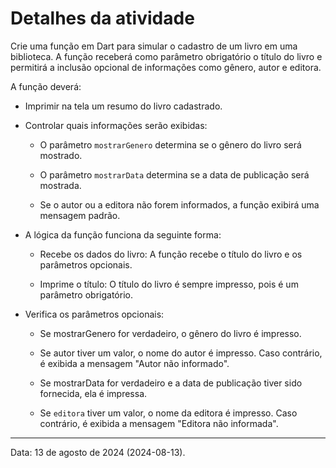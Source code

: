# Detalhes da atividade

Crie uma função em Dart para simular o cadastro de um livro em uma biblioteca. A função receberá como parâmetro obrigatório o título do livro e permitirá a inclusão opcional de informações como gênero, autor e editora.

A função deverá:

- Imprimir na tela um resumo do livro cadastrado.

- Controlar quais informações serão exibidas:

  - O parâmetro `mostrarGenero` determina se o gênero do livro será mostrado.

  - O parâmetro `mostrarData` determina se a data de publicação será mostrada.

  - Se o autor ou a editora não forem informados, a função exibirá uma mensagem padrão.

- A lógica da função funciona da seguinte forma:

  - Recebe os dados do livro: A função recebe o título do livro e os parâmetros opcionais.

  - Imprime o título: O título do livro é sempre impresso, pois é um parâmetro obrigatório.

- Verifica os parâmetros opcionais:

  - Se mostrarGenero for verdadeiro, o gênero do livro é impresso.

  - Se autor tiver um valor, o nome do autor é impresso. Caso contrário, é exibida a mensagem "Autor não informado".

  - Se mostrarData for verdadeiro e a data de publicação tiver sido fornecida, ela é impressa.

  - Se `editora` tiver um valor, o nome da editora é impresso. Caso contrário, é exibida a mensagem "Editora não informada".
  
---

Data: 13 de agosto de 2024 (2024-08-13).